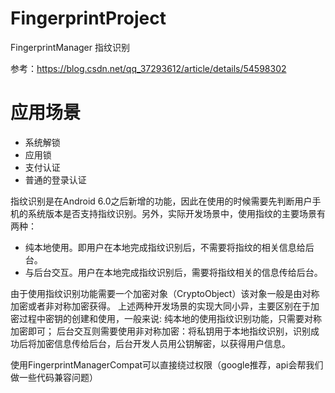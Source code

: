 # FingerprintProject
FingerprintManager 指纹识别

参考：https://blog.csdn.net/qq_37293612/article/details/54598302

# 应用场景
- 系统解锁
- 应用锁
- 支付认证
- 普通的登录认证

指纹识别是在Android 6.0之后新增的功能，因此在使用的时候需要先判断用户手机的系统版本是否支持指纹识别。另外，实际开发场景中，使用指纹的主要场景有两种：
* 纯本地使用。即用户在本地完成指纹识别后，不需要将指纹的相关信息给后台。 
* 与后台交互。用户在本地完成指纹识别后，需要将指纹相关的信息传给后台。

由于使用指纹识别功能需要一个加密对象（CryptoObject）该对象一般是由对称加密或者非对称加密获得。 
上述两种开发场景的实现大同小异，主要区别在于加密过程中密钥的创建和使用，一般来说: 
纯本地的使用指纹识别功能，只需要对称加密即可； 
后台交互则需要使用非对称加密：将私钥用于本地指纹识别，识别成功后将加密信息传给后台，后台开发人员用公钥解密，以获得用户信息。

使用FingerprintManagerCompat可以直接绕过权限（google推荐，api会帮我们做一些代码兼容问题） 

